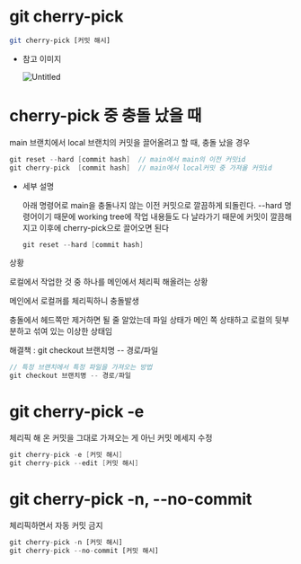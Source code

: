 # git cherry-pick

```bash
git cherry-pick [커밋 해시]
```

- 참고 이미지
    
    ![Untitled](https://prod-files-secure.s3.us-west-2.amazonaws.com/078aa021-a825-477a-be50-b62a96e7ecf1/def34597-533d-4f22-8469-c1a7237022fb/Untitled.png)
    

# cherry-pick 중 충돌 났을 때

main 브랜치에서 local 브랜치의 커밋을 끌어올려고 할 때, 충돌 났을 경우

```java
git reset --hard [commit hash]  // main에서 main의 이전 커밋id
git cherry-pick  [commit hash]  // main에서 local커밋 중 가져올 커밋id
```

- 세부 설명
    
    아래 명령어로 main을 충돌나지 않는 이전 커밋으로 깔끔하게 되돌린다. --hard 명령어이기 때문에 working tree에 작업 내용들도 다 날라가기 때문에 커밋이 깔끔해지고 이후에 cherry-pick으로 끌어오면 된다
    
    ```java
    git reset --hard [commit hash]
    ```
    

상황

로컬에서 작업한 것 중 하나를 메인에서 체리픽 해올려는 상황

메인에서 로컬꺼를 체리픽하니 충돌발생

충돌에서 헤드쪽만 제거하면 될 줄 알았는데 파일 상태가 메인 쪽 상태하고 로컬의 뒷부분하고 섞여 있는 이상한 상태임

해결책 : git checkout 브랜치명 -- 경로/파일

```java
// 특정 브랜치에서 특정 파일을 가져오는 방법
git checkout 브랜치명 -- 경로/파일

```

# git cherry-pick -e

체리픽 해 온 커밋을 그대로 가져오는 게 아닌 커밋 메세지 수정

```java
git cherry-pick -e [커밋 해시]
git cherry-pick --edit [커밋 해시]
```

# git cherry-pick -n, --no-commit

체리픽하면서 자동 커밋 금지

```jsx
git cherry-pick -n [커밋 해시]
git cherry-pick --no-commit [커밋 해시]
```

